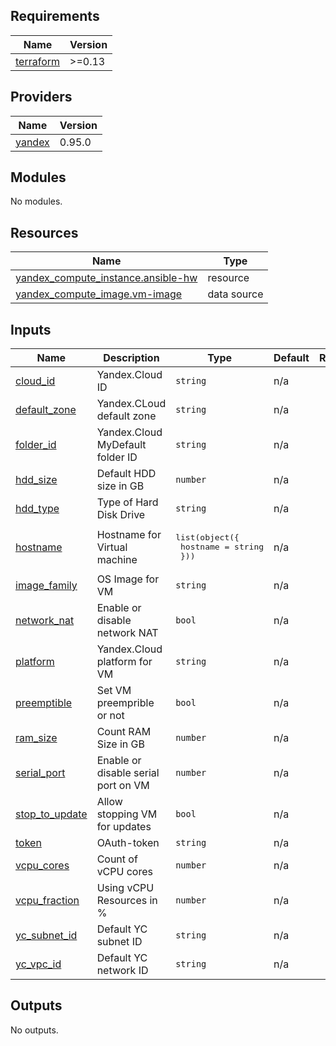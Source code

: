 <!-- BEGIN_TF_DOCS -->
## Requirements

| Name | Version |
|------|---------|
| <a name="requirement_terraform"></a> [terraform](#requirement\_terraform) | >=0.13 |

## Providers

| Name | Version |
|------|---------|
| <a name="provider_yandex"></a> [yandex](#provider\_yandex) | 0.95.0 |

## Modules

No modules.

## Resources

| Name | Type |
|------|------|
| [yandex_compute_instance.ansible-hw](https://registry.terraform.io/providers/yandex-cloud/yandex/latest/docs/resources/compute_instance) | resource |
| [yandex_compute_image.vm-image](https://registry.terraform.io/providers/yandex-cloud/yandex/latest/docs/data-sources/compute_image) | data source |

## Inputs

| Name | Description | Type | Default | Required |
|------|-------------|------|---------|:--------:|
| <a name="input_cloud_id"></a> [cloud\_id](#input\_cloud\_id) | Yandex.Cloud ID | `string` | n/a | yes |
| <a name="input_default_zone"></a> [default\_zone](#input\_default\_zone) | Yandex.CLoud default zone | `string` | n/a | yes |
| <a name="input_folder_id"></a> [folder\_id](#input\_folder\_id) | Yandex.Cloud MyDefault folder ID | `string` | n/a | yes |
| <a name="input_hdd_size"></a> [hdd\_size](#input\_hdd\_size) | Default HDD size in GB | `number` | n/a | yes |
| <a name="input_hdd_type"></a> [hdd\_type](#input\_hdd\_type) | Type of Hard Disk Drive | `string` | n/a | yes |
| <a name="input_hostname"></a> [hostname](#input\_hostname) | Hostname for Virtual machine | <pre>list(object({<br>    hostname = string<br>  }))</pre> | n/a | yes |
| <a name="input_image_family"></a> [image\_family](#input\_image\_family) | OS Image for VM | `string` | n/a | yes |
| <a name="input_network_nat"></a> [network\_nat](#input\_network\_nat) | Enable or disable network NAT | `bool` | n/a | yes |
| <a name="input_platform"></a> [platform](#input\_platform) | Yandex.Cloud platform for VM | `string` | n/a | yes |
| <a name="input_preemptible"></a> [preemptible](#input\_preemptible) | Set VM preemprible or not | `bool` | n/a | yes |
| <a name="input_ram_size"></a> [ram\_size](#input\_ram\_size) | Count RAM Size in GB | `number` | n/a | yes |
| <a name="input_serial_port"></a> [serial\_port](#input\_serial\_port) | Enable or disable serial port on VM | `number` | n/a | yes |
| <a name="input_stop_to_update"></a> [stop\_to\_update](#input\_stop\_to\_update) | Allow stopping VM for updates | `bool` | n/a | yes |
| <a name="input_token"></a> [token](#input\_token) | OAuth-token | `string` | n/a | yes |
| <a name="input_vcpu_cores"></a> [vcpu\_cores](#input\_vcpu\_cores) | Count of vCPU cores | `number` | n/a | yes |
| <a name="input_vcpu_fraction"></a> [vcpu\_fraction](#input\_vcpu\_fraction) | Using vCPU Resources in % | `number` | n/a | yes |
| <a name="input_yc_subnet_id"></a> [yc\_subnet\_id](#input\_yc\_subnet\_id) | Default YC subnet ID | `string` | n/a | yes |
| <a name="input_yc_vpc_id"></a> [yc\_vpc\_id](#input\_yc\_vpc\_id) | Default YC network ID | `string` | n/a | yes |

## Outputs

No outputs.
<!-- END_TF_DOCS -->